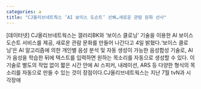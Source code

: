 ```yaml
---
categories: a
title: "CJ올리브네트웍스 ‘AI 보이스 도슨트’ 선봬…새로운 관람 문화 선사"
---
```

[데이터넷] CJ올리브네트웍스는 갤러리BK와 ‘보이스 클로닝’ 기술을 이용한 AI 보이스 도슨트 서비스를 제공, 새로운 관람 문화를 만들어 나간다고 4일 밝혔다.‘보이스 클로닝’은 AI 알고리즘에 의한 개인별 음성 분석 및 자동 생성이 가능한 음성합성 기술로, AI가 음성을 학습한 뒤에 텍스트를 입력하면 원하는 목소리를 자동으로 생성할 수 있다. 이 기술로 별도의 작업 없이 짧은 시간 안에 AI 스피커, 내레이션, ARS 등 다양한 형식의 목소리를 자동으로 만들 수 있는 것이 장점이다.CJ올리브네트웍스는 지난 7월 tvN과 시각장애